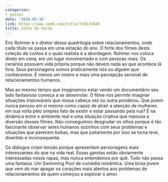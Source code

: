 ```yaml
---
categories:
- movies
date: '2020-05-16'
link: https://www.imdb.com/title/tt0115940
title: Conto de Verão
---
```


Éric Rohmer é o diretor dessa quadrilogia sobre relacionamentos, onde cada título se passa em uma estação do ano. O forte dos filmes desta coleção de contos é o quão realista é a abordagem. Rohmer nos coloca direto em cena, em um lugar movimentado e com pessoas reais. Os cenários possuem vida própria porque não devem nada ao que acontece lá fora. Seus personagens somos praticamente nós ou alguém que conhecemos. É menos um roteiro e mais uma percepção sensível de relacionamentos humanos.

Mas ao mesmo tempo que imaginamos estar vendo um documentário seu lado fantasioso começa a se desenrolar. O filme nos permite imaginar situações improváveis que nossa cabeça vez ou outra ponderou. Que jovem nunca pensou em si mesmo como capaz de atrair a atenção de mulheres em sua volta pelo simples fato de existir e estar passando pela rua? É na dinâmica entre o ambiente real e uma situação criativa que repousa a diversão desses filmes. Não conseguimos desgrudar os olhos porque é tão fascinante observar seres humanos sozinhos com seus problemas e situações que parecem bobas, mas que justamente por isso se torna leve, divertido e inconsequente.

Os diálogos criam tensão porque apresentam personagens mais interessantes do que na vida real. Essas garotas estão obviamente interessadas nesse rapaz, mas nunca entendemos por quê. Tudo não passa uma fantasia. Um Swimming Pool de comédia romântica. Uma brisa jovem que vem do mar apagar os corações mais atentos aos problemas de relacionamentos de quem começou a explorar o amor.